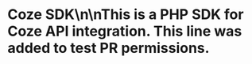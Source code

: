 # Coze SDK\n\nThis is a PHP SDK for Coze API integration. This line was added to test PR permissions.
